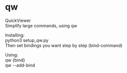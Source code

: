 # qw
QuickViewer  
Simplify large commands, using qw 

Installing:  
python3 setup_qw.py  
Then set bindings you want step by step (bind-command)  

Using:  
qw {bind}  
qw --add-bind  
